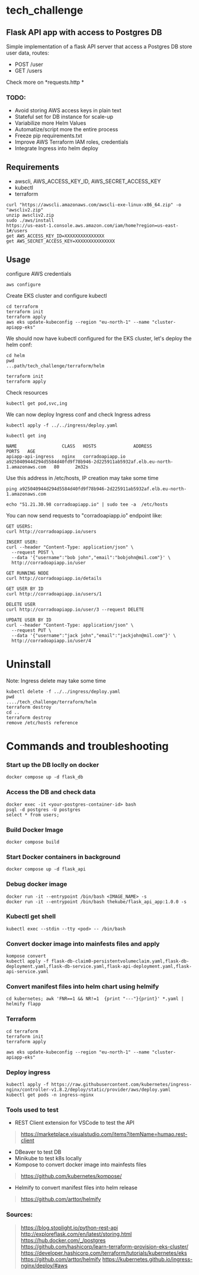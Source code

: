 # tech_challenge
## Flask API app with access to Postgres DB
Simple implementation of a flask API server that access a Postgres DB store user data, routes:
 - POST /user
 - GET  /users

Check more on *requests.http *

### TODO:
 - Avoid storing AWS access keys in plain text
 - Stateful set for DB instance for scale-up
 - Variabilize more Helm Values
 - Automatize/script more the entire process
 - Freeze pip requirements.txt
 - Improve AWS Terraform IAM roles, credentials
 - Integrate Ingress into helm deploy
## Requirements
- awscli, AWS_ACCESS_KEY_ID, AWS_SECRET_ACCESS_KEY
- kubectl
-  terraform
```
curl "https://awscli.amazonaws.com/awscli-exe-linux-x86_64.zip" -o "awscliv2.zip"
unzip awscliv2.zip
sudo ./aws/install
https://us-east-1.console.aws.amazon.com/iam/home?region=us-east-1#/users
get AWS_ACCESS_KEY_ID=XXXXXXXXXXXXXXX
get AWS_SECRET_ACCESS_KEY=XXXXXXXXXXXXXXX
```
## Usage
configure AWS credentials
```
aws configure
```
Create EKS cluster and configure kubectl
```
cd terraform
terraform init
terraform apply
aws eks update-kubeconfig --region "eu-north-1" --name "cluster-apiapp-eks"
```
We should now have kubectl configured for the EKS cluster, let's deploy the helm conf:
```
cd helm
pwd
...path/tech_challenge/terraform/helm

terraform init
terraform apply
```
Check resources
```
kubectl get pod,svc,ing
```
We can now deploy Ingress conf and check Ingress adress
```
kubectl apply -f ../../ingress/deploy.yaml

kubectl get ing

NAME                 CLASS   HOSTS              ADDRESS                                                                          PORTS   AGE
apiapp-api-ingress   nginx   corradoapiapp.io   a925040944d294d5584d40fd9f78b946-2d225911ab5932af.elb.eu-north-1.amazonaws.com   80      2m32s
```
Use this address in /etc/hosts, IP creation may take some time
```
ping a925040944d294d5584d40fd9f78b946-2d225911ab5932af.elb.eu-north-1.amazonaws.com

echo "51.21.30.98 corradoapiapp.io" | sudo tee -a  /etc/hosts
```
You can now send requests to "corradoapiapp.io" endpoint like:
```
GET USERS:
curl http://corradoapiapp.io/users

INSERT USER:
curl --header "Content-Type: application/json" \
  --request POST \
  --data '{"username":"bob john","email":"bobjohn@mil.com"}' \
  http://corradoapiapp.io/user

GET RUNNING NODE
curl http://corradoapiapp.io/details

GET USER BY ID
curl http://corradoapiapp.io/users/1

DELETE USER
curl http://corradoapiapp.io/user/3 --request DELETE

UPDATE USER BY ID
curl --header "Content-Type: application/json" \
  --request PUT \
  --data '{"username":"jack john","email":"jackjohn@mil.com"}' \
  http://corradoapiapp.io/user/4
```
# Uninstall
Note: Ingress delete may take some time
```
kubectl delete -f ../../ingress/deploy.yaml
pwd
..../tech_challenge/terraform/helm
terraform destroy
cd ..
terraform destroy
remove /etc/hosts reference
```
# Commands and troubleshooting
### Start up the DB loclly on docker
```
docker compose up -d flask_db
```
### Access the DB and check data
```
docker exec -it <your-postgres-container-id> bash
psql -d postgres -U postgres
select * from users;
```
### Build Docker Image
```
docker compose build
```
### Start Docker containers in background 
```
docker compose up -d flask_api 
```
### Debug docker image
```
docker run -it --entrypoint /bin/bash <IMAGE_NAME> -s
docker run -it --entrypoint /bin/bash thekube/flask_api_app:1.0.0 -s
```
### Kubectl get shell
```
kubectl exec --stdin --tty <pod> -- /bin/bash
```
### Convert docker image into mainfests files and apply
```
kompose convert
kubectl apply -f flask-db-claim0-persistentvolumeclaim.yaml,flask-db-deployment.yaml,flask-db-service.yaml,flask-api-deployment.yaml,flask-api-service.yaml
```

### Convert manifest files into helm chart using helmify
```
cd kubernetes; awk 'FNR==1 && NR!=1  {print "---"}{print}' *.yaml | helmify flapp
```

### Terraform
```
cd terraform
terraform init
terraform apply

aws eks update-kubeconfig --region "eu-north-1" --name "cluster-apiapp-eks"
```

### Deploy ingress
```
kubectl apply -f https://raw.githubusercontent.com/kubernetes/ingress-nginx/controller-v1.8.2/deploy/static/provider/aws/deploy.yaml
kubectl get pods -n ingress-nginx
```
### Tools used to test
 - REST Client extension for VSCode to test the API
>https://marketplace.visualstudio.com/items?itemName=humao.rest-client
 - DBeaver to test DB
 - Minikube to test k8s locally
 - Kompose to convert docker image into mainfests files
 >https://github.com/kubernetes/kompose/
 - Helmify to convert manifest files into helm release
 >https://github.com/arttor/helmify
### Sources:
>https://blog.stoplight.io/python-rest-api
>http://exploreflask.com/en/latest/storing.html
>https://hub.docker.com/_/postgres
>https://github.com/hashicorp/learn-terraform-provision-eks-cluster/
>https://developer.hashicorp.com/terraform/tutorials/kubernetes/eks
>https://github.com/arttor/helmify
>https://kubernetes.github.io/ingress-nginx/deploy/#aws